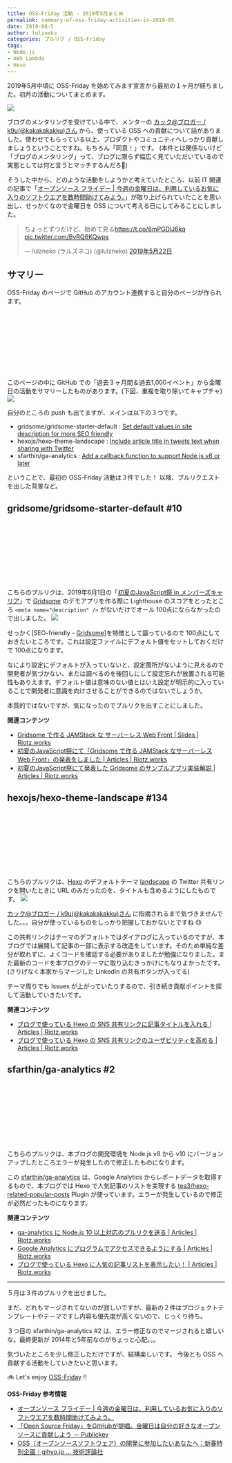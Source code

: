 ```yaml
---
title: OSS-Friday 活動 - 2019年5月まとめ
permalink: summary-of-oss-friday-activities-in-2019-05
date: 2019-06-5
author: lulzneko
categories: プルリク / OSS-Friday
tags:
- Node.js
- AWS Lambda
- Hexo
---
```


2019年5月中頃に OSS-Friday を始めてみます宣言から最初の１ヶ月が経ちました。初月の活動についてまとめます。

![](/articles/assets/lulzneko/develop/develop.jpg)


ブログのメンタリングを受けている中で、メンターの [カック@ブロガー / k9u(@kakakakakku)さん](https://twitter.com/kakakakakku) から、使っている OSS への貢献について話がありました。使わせてもらっている以上、プロダクトやコミュニティへしっかり貢献しましょうということですね。もちろん「同意！」です。
(本件とは関係ないけど「ブログのメンタリング」って、ブログに限らず幅広く見ていただいているので実態としては何と言うとマッチするんだろ🤔)

そうした中から、どのような活動をしようかと考えていたところ、以前 IT 関連の記事で「[オープンソース フライデー | 今週の金曜日は、利用しているお気に入りのソフトウエアを数時間助けてみよう。](https://opensourcefriday.com/?locale=ja)」が取り上げられていたことを思い出し、せっかくなので金曜日を OSS について考える日にしてみることにしました。
<blockquote class="twitter-tweet" data-lang="ja"><p lang="ja" dir="ltr">ちょっとずつだけど、始めて見る<a href="https://t.co/6mPGDlJ6kq">https://t.co/6mPGDlJ6kq</a> <a href="https://t.co/BvRQ6KQwps">pic.twitter.com/BvRQ6KQwps</a></p>&mdash; lulzneko (ラルズネコ) (@lulzneko) <a href="https://twitter.com/lulzneko/status/1131196885023088640?ref_src=twsrc%5Etfw">2019年5月22日</a></blockquote>
<script async src="https://platform.twitter.com/widgets.js" charset="utf-8"></script>


## サマリー
OSS-Friday のページで GitHub のアカウント連携すると自分のページが作られます。
<div class="iframely-embed"><div class="iframely-responsive" style="height: 140px; padding-bottom: 0;"><a href="https://opensourcefriday.com/users/lulzneko" data-iframely-url="//cdn.iframe.ly/OEQqnh3?iframe=card-small"></a></div></div><script async src="//cdn.iframe.ly/embed.js" charset="utf-8"></script>

このページの中に GitHub での「過去３ヶ月間＆過去1,000イベント」から金曜日の活動をサマリーしたものがあります。(下図、重複を取り除いてキャプチャ)
![](/articles/assets/lulzneko/develop/pullreq/oss-friday-summary/2019-05-001.png)

自分のところの push も出てますが、メインは以下の３つです。
- gridsome/gridsome-starter-default : [Set default values in site description for more SEO friendly](https://github.com/gridsome/gridsome-starter-default/pull/10)
- hexojs/hexo-theme-landscape : [Include article title in tweets text when sharing with Twitter](https://github.com/hexojs/hexo-theme-landscape/pull/134)
- sfarthin/ga-analytics : [Add a callback function to support Node.js v8 or later](https://github.com/sfarthin/ga-analytics/pull/2)

ということで、最初の OSS-Friday 活動は３件でした！
以降、プルリクエストを出した背景など。


## gridsome/gridsome-starter-default #10
<div class="iframely-embed"><div class="iframely-responsive" style="height: 140px; padding-bottom: 0;"><a href="https://github.com/gridsome/gridsome-starter-default/pull/10" data-iframely-url="//cdn.iframe.ly/5Ffb20a"></a></div></div><script async src="//cdn.iframe.ly/embed.js" charset="utf-8"></script>

こちらのプルリクは、2019年6月1日の「[初夏のJavaScript祭 in メンバーズキャリア](https://javascript-fes.doorkeeper.jp/events/90894)」で [Gridsome](https://gridsome.org/) のデモアプリを作る際に Lighthouse のスコアをとったところ `<meta name="description" />` がないだけでオール 100点にならなかったので出しました。
![](/articles/assets/lulzneko/develop/gridsome/01-002.png)

せっかく[SEO-friendly - [Gridsome](https://gridsome.org/)]を特徴として謳っているので 100点にしておきたいところです。これは設定ファイルにデフォルト値をセットしておくだけで 100点になります。

なにより設定にデフォルトが入っていないと、設定箇所がないように見えるので開発者が気づかない、または調べるのを後回しにして設定忘れが放置される可能性もありえます。デフォルト値は意味のない値とはいえ設定が明示的に入っていることで開発者に意識を向けさせることができるのではないでしょうか。

本質的ではないですが、気になったのでプルリクを出すことにしました。

**関連コンテンツ**
- [Gridsome で作る JAMStack な サーバーレス Web Front | Slides | Riotz.works](https://riotz.works/slides/2019-javascript-matsuri/#1)
- [初夏のJavaScript祭にて「Gridsome で作る JAMStack なサーバーレス Web Front」の発表をしました | Articles | Riotz.works](https://riotz.works/articles/2019/06/01/made-presentation-about-jamstack-with-gridsome-at-javascript-matsuri/)
- [初夏のJavaScript祭にて発表した Gridsome のサンプルアプリ実装解説 | Articles | Riotz.works](https://riotz.works/articles/2019/06/03/demo-app-implementation-commentary-presented-at-javascript-matsuri/)


## hexojs/hexo-theme-landscape #134
<div class="iframely-embed"><div class="iframely-responsive" style="height: 140px; padding-bottom: 0;"><a href="https://github.com/hexojs/hexo-theme-landscape/pull/134" data-iframely-url="//cdn.iframe.ly/WMR4p7l"></a></div></div><script async src="//cdn.iframe.ly/embed.js" charset="utf-8"></script>

こちらのプルリクは、[Hexo](https://hexo.io/) のデフォルトテーマ [landscape](https://github.com/hexojs/hexo-theme-landscape) の Twitter 共有リンクを開いたときに URL のみだったのを、タイトルも含めるようにしたものです。
![](/articles/assets/lulzneko/serverless/hexo/04-04.png)

[カック@ブロガー / k9u(@kakakakakku)さん](https://twitter.com/kakakakakku) に指摘されるまで気づきませんでした。。。自分が使っているものをしっかり把握しておかないとですね 😓

この共有リンクはテーマのデフォルトではダイアログに入っているのですが、本ブログでは展開して記事の一部に表示する改造をしています。そのため単純な差分が取れずに、よくコードを確認する必要がありましたが勉強になりました。また最新のコードを本ブログのテーマに取り込むきっかけにもなりよかったです。(さりげなく本家からマージした LinkedIn の共有ボタンが入ってる)

テーマ周りでも Issues が上がっていたりするので、引き続き貢献ポイントを探して活動していきたいです。

**関連コンテンツ**
- [ブログで使っている Hexo の SNS 共有リンクに記事タイトルを入れる | Articles | Riotz.works](https://riotz.works/articles/2019/05/22/add-article-title-to-sns-share-link-of-hexo-used-in-blog/)
- [ブログで使っている Hexo の SNS 共有リンクのユーザビリティを高める | Articles | Riotz.works](https://riotz.works/articles/2019/04/11/improve-sns-shared-links-usability-of-hexo-used-in-blog/)


## sfarthin/ga-analytics #2
<div class="iframely-embed"><div class="iframely-responsive" style="height: 140px; padding-bottom: 0;"><a href="https://github.com/sfarthin/ga-analytics/pull/2" data-iframely-url="//cdn.iframe.ly/teblWd5"></a></div></div><script async src="//cdn.iframe.ly/embed.js" charset="utf-8"></script>

こちらのプルリクは、本ブログの開発環境を Node.js v8 から v10 にバージョンアップしたところエラーが発生したので修正したものになります。

この [sfarthin/ga-analytics](https://github.com/sfarthin/ga-analytics) は、Google Analytics からレポートデータを取得するもので、本ブログでは Hexo で人気記事のリストを実現する [tea3/hexo-related-popular-posts](https://github.com/tea3/hexo-related-popular-posts) Plugin が使っています。エラーが発生しているので修正が必然だったものになります。


**関連コンテンツ**
- [ga-analytics に Node.js 10 以上対応のプルリクを送る | Articles | Riotz.works](https://riotz.works/articles/2019/05/24/pull-request-to-ga-analytics-about-support-nodejs10/)
- [Google Analytics にプログラムでアクセスできるようにする | Articles | Riotz.works](https://riotz.works/articles/2019/04/17/programmatically-access-google-analytics/)
- [ブログで使っている Hexo に人気の記事リストを表示したい！ | Articles | Riotz.works](https://riotz.works/articles/2019/04/19/want-to-display-list-of-popular-posts-on-hexo-used-in-blog/)

----

５月は３件のプルリクを出せました。

まだ、どれもマージされてないのが寂しいですが、最新の２件はプロジェクトテンプレートやテーマですし内容も優先度が高くないので、じっくり待ち。

３つ目の sfarthin/ga-analytics #2 は、エラー修正なのでマージされると嬉しいな。最終更新が 2014年と5年前なのがちょっと心配。。。

気づいたところを少し修正しただけですが、結構楽しいです。
今後とも OSS へ貢献する活動をしていきたいと思います。

🚲 Let's enjoy [OSS-Friday](https://opensourcefriday.com/) !!


**OSS-Friday 参考情報**
- [オープンソース フライデー | 今週の金曜日は、利用しているお気に入りのソフトウエアを数時間助けてみよう。](https://opensourcefriday.com/?locale=ja)
- [「Open Source Friday」をGitHubが提唱。金曜日は自分の好きなオープンソースに貢献しよう － Publickey](https://www.publickey1.jp/blog/17/open_soruce_friday_github.html)
- [OSS（オープンソースソフトウェア）の開発に参加したいあなたへ：新春特別企画｜gihyo.jp … 技術評論社](https://gihyo.jp/dev/column/newyear/2018/start-oss-development?page=1)
